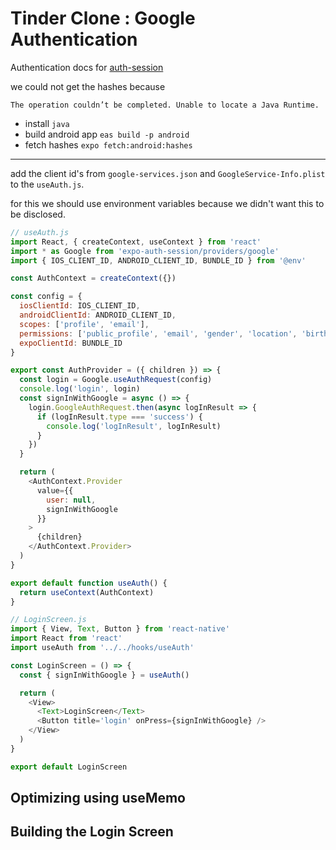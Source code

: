 # Tinder Clone : Google Authentication

Authentication docs for [auth-session](https://docs.expo.dev/versions/v43.0.0/sdk/auth-session/)

we could not get the hashes because 
```
The operation couldn’t be completed. Unable to locate a Java Runtime.
```

* install `java`
* build android app `eas build -p android`
* fetch hashes `expo fetch:android:hashes`

---

add the client id's from `google-services.json` and `GoogleService-Info.plist` to the `useAuth.js`.

for this we should use environment variables because we didn't want this to be disclosed.

```js
// useAuth.js
import React, { createContext, useContext } from 'react'
import * as Google from 'expo-auth-session/providers/google'
import { IOS_CLIENT_ID, ANDROID_CLIENT_ID, BUNDLE_ID } from '@env'

const AuthContext = createContext({})

const config = {
  iosClientId: IOS_CLIENT_ID,
  androidClientId: ANDROID_CLIENT_ID,
  scopes: ['profile', 'email'],
  permissions: ['public_profile', 'email', 'gender', 'location', 'birthday'],
  expoClientId: BUNDLE_ID
}

export const AuthProvider = ({ children }) => {
  const login = Google.useAuthRequest(config)
  console.log('login', login)
  const signInWithGoogle = async () => {
    login.GoogleAuthRequest.then(async logInResult => {
      if (logInResult.type === 'success') {
        console.log('logInResult', logInResult)
      }
    })
  }

  return (
    <AuthContext.Provider
      value={{
        user: null,
        signInWithGoogle
      }}
    >
      {children}
    </AuthContext.Provider>
  )
}

export default function useAuth() {
  return useContext(AuthContext)
}

```

```js
// LoginScreen.js
import { View, Text, Button } from 'react-native'
import React from 'react'
import useAuth from '../../hooks/useAuth'

const LoginScreen = () => {
  const { signInWithGoogle } = useAuth()

  return (
    <View>
      <Text>LoginScreen</Text>
      <Button title='login' onPress={signInWithGoogle} />
    </View>
  )
}

export default LoginScreen
```

## Optimizing using useMemo

## Building the Login Screen